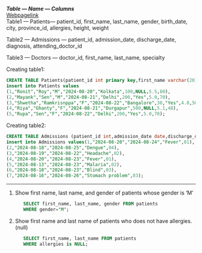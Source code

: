 ***Table — Name — Columns*** <br>
[Webpagelink](https://vaibhavkpatel.medium.com/sql-preparation-for-interviews-6b5b6bfec002) <br>
Table1 — Patients— patient_id, first_name, last_name, gender, birth_date, city, province_id, allergies, height, weight

Table2 — Admissions — patient_id, admission_date, discharge_date, diagnosis, attending_doctor_id

Table3 — Doctors — doctor_id, first_name, last_name, specialty

Creating table1:
```sql
CREATE TABLE Patients(patient_id int primary key,first_name varchar(20),last_name  varchar(20),gender char,birth_date date,city varchar(20),province_id int,allergies varchar(20),height float,weight float)
insert into Patients values
(1,"Ronit","Roy","M","2024-08-20","Kolkata",100,NULL,5.5,80),
(2,"Mayank","Sen","M","2024-08-21","Delhi",200,"Yes",5.0,70),
(3,"Shwetha","Ramkrisnppa","F","2024-08-22","Bangalore",30,"Yes",4.8,50),
(4,"Riya","Ghanty","F","2024-08-21","Durgapur",500,NULL,5.1,48),
(5,"Rupa","Sen","F","2024-08-22","Delhi",200,"Yes",5.0,70);
```
Creating table2:
```sql
CREATE TABLE Admissions (patient_id int,admission_date date,discharge_date date, diagnosis varchar(20),attending_doctor_id int);
insert into Admissions values(1,"2024-08-20","2024-08-24","Fever",01),
(2,"2024-08-18","2024-08-25","Dengue",04),
(3,"2024-08-19","2024-08-22","Headache",02),
(4,"2024-08-20","2024-08-23","Fever",01),
(5,"2024-08-13","2024-08-23","Malaria",02),
(6,"2024-08-18","2024-08-23","Blind",03),
(7,"2024-08-16","2024-08-26","Stomach problem",03);
```
-----------------------------------
1. Show first name, last name, and gender of patients whose gender is ‘M’
   ```sql
      SELECT first_name, last_name, gender FROM patients 
      WHERE gender="M";
   ```
2. Show first name and last name of patients who does not have allergies. (null)
   ```sql
      SELECT first_name, last_name FROM patients
      WHERE allergies is NULL;
   ```
